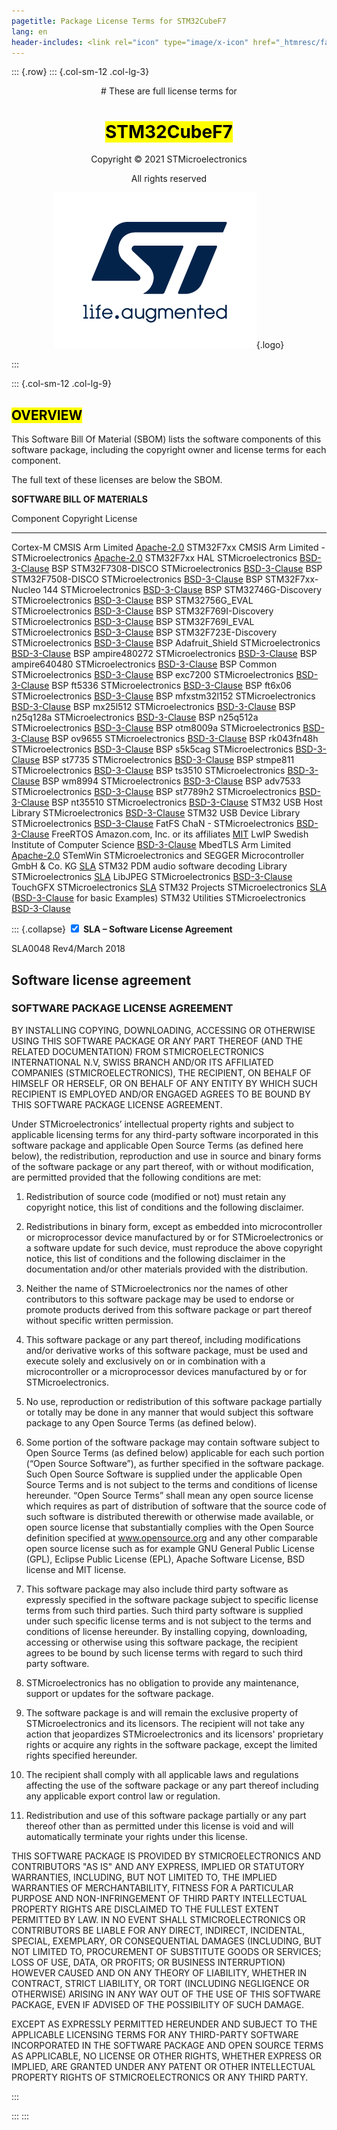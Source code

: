 ```yaml
---
pagetitle: Package License Terms for STM32CubeF7
lang: en
header-includes: <link rel="icon" type="image/x-icon" href="_htmresc/favicon.png" />
---
```


::: {.row}
::: {.col-sm-12 .col-lg-3}

<center>
# These are full license terms for

# <mark>STM32CubeF7</mark>

Copyright &copy; 2021 STMicroelectronics

All rights reserved
    
[![ST logo](_htmresc/st_logo_2020.png)](https://www.st.com){.logo}
</center>
:::

::: {.col-sm-12 .col-lg-9}

## <mark>__OVERVIEW__</mark>
<div>

This Software Bill Of Material (SBOM) lists the software components of this
software package, including the copyright owner and license terms for each
component.

The full text of these licenses are below the SBOM.

__SOFTWARE BILL OF MATERIALS__

Component                                      Copyright                                                               License
---------                                      ------------------------------------------                             -------------------------------------------
Cortex-M CMSIS                                 Arm Limited                                                            [Apache-2.0](https://opensource.org/licenses/Apache-2.0)
STM32F7xx CMSIS                                Arm Limited - STMicroelectronics                                       [Apache-2.0](https://opensource.org/licenses/Apache-2.0)
STM32F7xx HAL                                  STMicroelectronics                                                     [BSD-3-Clause](https://opensource.org/licenses/BSD-3-Clause)
BSP STM32F7308-DISCO                           STMicroelectronics                                                     [BSD-3-Clause](https://opensource.org/licenses/BSD-3-Clause)
BSP STM32F7508-DISCO                           STMicroelectronics                                                     [BSD-3-Clause](https://opensource.org/licenses/BSD-3-Clause)
BSP STM32F7xx-Nucleo 144                       STMicroelectronics                                                     [BSD-3-Clause](https://opensource.org/licenses/BSD-3-Clause)
BSP STM32746G-Discovery                        STMicroelectronics                                                     [BSD-3-Clause](https://opensource.org/licenses/BSD-3-Clause)
BSP STM32756G_EVAL                             STMicroelectronics                                                     [BSD-3-Clause](https://opensource.org/licenses/BSD-3-Clause)
BSP STM32F769I-Discovery                       STMicroelectronics                                                     [BSD-3-Clause](https://opensource.org/licenses/BSD-3-Clause)
BSP STM32F769I_EVAL                            STMicroelectronics                                                     [BSD-3-Clause](https://opensource.org/licenses/BSD-3-Clause)
BSP STM32F723E-Discovery                       STMicroelectronics                                                     [BSD-3-Clause](https://opensource.org/licenses/BSD-3-Clause)
BSP Adafruit_Shield                            STMicroelectronics                                                     [BSD-3-Clause](https://opensource.org/licenses/BSD-3-Clause)
BSP ampire480272                               STMicroelectronics                                                     [BSD-3-Clause](https://opensource.org/licenses/BSD-3-Clause)
BSP ampire640480                               STMicroelectronics                                                     [BSD-3-Clause](https://opensource.org/licenses/BSD-3-Clause)
BSP Common                                     STMicroelectronics                                                     [BSD-3-Clause](https://opensource.org/licenses/BSD-3-Clause)
BSP exc7200                                    STMicroelectronics                                                     [BSD-3-Clause](https://opensource.org/licenses/BSD-3-Clause)
BSP ft5336                                     STMicroelectronics                                                     [BSD-3-Clause](https://opensource.org/licenses/BSD-3-Clause)
BSP ft6x06                                     STMicroelectronics                                                     [BSD-3-Clause](https://opensource.org/licenses/BSD-3-Clause)
BSP mfxstm32l152                               STMicroelectronics                                                     [BSD-3-Clause](https://opensource.org/licenses/BSD-3-Clause)
BSP mx25l512                                   STMicroelectronics                                                     [BSD-3-Clause](https://opensource.org/licenses/BSD-3-Clause)
BSP n25q128a                                   STMicroelectronics                                                     [BSD-3-Clause](https://opensource.org/licenses/BSD-3-Clause)
BSP n25q512a                                   STMicroelectronics                                                     [BSD-3-Clause](https://opensource.org/licenses/BSD-3-Clause)
BSP otm8009a                                   STMicroelectronics                                                     [BSD-3-Clause](https://opensource.org/licenses/BSD-3-Clause)
BSP ov9655                                     STMicroelectronics                                                     [BSD-3-Clause](https://opensource.org/licenses/BSD-3-Clause)
BSP rk043fn48h                                 STMicroelectronics                                                     [BSD-3-Clause](https://opensource.org/licenses/BSD-3-Clause)
BSP s5k5cag                                    STMicroelectronics                                                     [BSD-3-Clause](https://opensource.org/licenses/BSD-3-Clause)
BSP st7735                                     STMicroelectronics                                                     [BSD-3-Clause](https://opensource.org/licenses/BSD-3-Clause)
BSP stmpe811                                   STMicroelectronics                                                     [BSD-3-Clause](https://opensource.org/licenses/BSD-3-Clause)
BSP ts3510                                     STMicroelectronics                                                     [BSD-3-Clause](https://opensource.org/licenses/BSD-3-Clause)
BSP wm8994                                     STMicroelectronics                                                     [BSD-3-Clause](https://opensource.org/licenses/BSD-3-Clause)
BSP adv7533                                    STMicroelectronics                                                     [BSD-3-Clause](https://opensource.org/licenses/BSD-3-Clause)
BSP st7789h2                                   STMicroelectronics                                                     [BSD-3-Clause](https://opensource.org/licenses/BSD-3-Clause)
BSP nt35510                                    STMicroelectronics                                                     [BSD-3-Clause](https://opensource.org/licenses/BSD-3-Clause)
STM32 USB Host Library                         STMicroelectronics                                                     [BSD-3-Clause](https://opensource.org/licenses/BSD-3-Clause)
STM32 USB Device Library                       STMicroelectronics                                                     [BSD-3-Clause](https://opensource.org/licenses/BSD-3-Clause)
FatFS                                          ChaN - STMicroelectronics                                              [BSD-3-Clause](https://opensource.org/licenses/BSD-3-Clause)
FreeRTOS                                       Amazon.com, Inc. or its affiliates                                     [MIT](https://opensource.org/licenses/MIT)
LwIP                                           Swedish Institute of Computer Science                                  [BSD-3-Clause](https://opensource.org/licenses/BSD-3-Clause)
MbedTLS                                        Arm Limited                                                            [Apache-2.0](https://opensource.org/licenses/Apache-2.0)
STemWin                                        STMicroelectronics and SEGGER Microcontroller GmbH & Co. KG            [SLA](#collapse-section1)
STM32 PDM audio software decoding Library      STMicroelectronics                                                     [SLA](#collapse-section1)
LibJPEG                                        STMicroelectronics                                                     [BSD-3-Clause](https://opensource.org/licenses/BSD-3-Clause)
TouchGFX                                       STMicroelectronics                                                     [SLA](#collapse-section1)
STM32 Projects                                 STMicroelectronics                                                     [SLA](#collapse-section1) ([BSD-3-Clause](https://opensource.org/licenses/BSD-3-Clause) for basic Examples)
STM32 Utilities                                STMicroelectronics                                                     [BSD-3-Clause](https://opensource.org/licenses/BSD-3-Clause)

</div>

::: {.collapse}
<input type="checkbox" id="collapse-section1" checked aria-hidden="true">
<label for="collapse-section1" aria-hidden="true">__SLA – Software License Agreement__</label>
<div>

SLA0048 Rev4/March 2018

## Software license agreement

### __SOFTWARE PACKAGE LICENSE AGREEMENT__

BY INSTALLING COPYING, DOWNLOADING, ACCESSING OR OTHERWISE USING THIS SOFTWARE PACKAGE OR ANY
PART THEREOF (AND THE RELATED DOCUMENTATION) FROM STMICROELECTRONICS INTERNATIONAL N.V, SWISS
BRANCH AND/OR ITS AFFILIATED COMPANIES (STMICROELECTRONICS), THE RECIPIENT, ON BEHALF OF HIMSELF
OR HERSELF, OR ON BEHALF OF ANY ENTITY BY WHICH SUCH RECIPIENT IS EMPLOYED AND/OR ENGAGED
AGREES TO BE BOUND BY THIS SOFTWARE PACKAGE LICENSE AGREEMENT.

Under STMicroelectronics’ intellectual property rights and subject to applicable licensing terms for any third-party software
incorporated in this software package and applicable Open Source Terms (as defined here below), the redistribution,
reproduction and use in source and binary forms of the software package or any part thereof, with or without modification, are
permitted provided that the following conditions are met:

1. Redistribution of source code (modified or not) must retain any copyright notice, this list of conditions and the following
disclaimer.

2. Redistributions in binary form, except as embedded into microcontroller or microprocessor device manufactured by or for
STMicroelectronics or a software update for such device, must reproduce the above copyright notice, this list of conditions
and the following disclaimer in the documentation and/or other materials provided with the distribution.

3. Neither the name of STMicroelectronics nor the names of other contributors to this software package may be used to
endorse or promote products derived from this software package or part thereof without specific written permission.

4. This software package or any part thereof, including modifications and/or derivative works of this software package, must
be used and execute solely and exclusively on or in combination with a microcontroller or a microprocessor devices
manufactured by or for STMicroelectronics.

5. No use, reproduction or redistribution of this software package partially or totally may be done in any manner that would
subject this software package to any Open Source Terms (as defined below).

6. Some portion of the software package may contain software subject to Open Source Terms (as defined below) applicable
for each such portion (“Open Source Software”), as further specified in the software package. Such Open Source Software
is supplied under the applicable Open Source Terms and is not subject to the terms and conditions of license hereunder.
“Open Source Terms” shall mean any open source license which requires as part of distribution of software that the source
code of such software is distributed therewith or otherwise made available, or open source license that substantially
complies with the Open Source definition specified at www.opensource.org and any other comparable open source license
such as for example GNU General Public License (GPL), Eclipse Public License (EPL), Apache Software License, BSD
license and MIT license.

7. This software package may also include third party software as expressly specified in the software package subject to
specific license terms from such third parties. Such third party software is supplied under such specific license terms and is
not subject to the terms and conditions of license hereunder. By installing copying, downloading, accessing or otherwise
using this software package, the recipient agrees to be bound by such license terms with regard to such third party
software.

8. STMicroelectronics has no obligation to provide any maintenance, support or updates for the software package.

9. The software package is and will remain the exclusive property of STMicroelectronics and its licensors. The recipient will
not take any action that jeopardizes STMicroelectronics and its licensors' proprietary rights or acquire any rights in the
software package, except the limited rights specified hereunder.

10. The recipient shall comply with all applicable laws and regulations affecting the use of the software package or any part
thereof including any applicable export control law or regulation.

11. Redistribution and use of this software package partially or any part thereof other than as permitted under this license is
void and will automatically terminate your rights under this license.

THIS SOFTWARE PACKAGE IS PROVIDED BY STMICROELECTRONICS AND CONTRIBUTORS "AS IS" AND ANY
EXPRESS, IMPLIED OR STATUTORY WARRANTIES, INCLUDING, BUT NOT LIMITED TO, THE IMPLIED WARRANTIES OF
MERCHANTABILITY, FITNESS FOR A PARTICULAR PURPOSE AND NON-INFRINGEMENT OF THIRD PARTY
INTELLECTUAL PROPERTY RIGHTS ARE DISCLAIMED TO THE FULLEST EXTENT PERMITTED BY LAW. IN NO EVENT
SHALL STMICROELECTRONICS OR CONTRIBUTORS BE LIABLE FOR ANY DIRECT, INDIRECT, INCIDENTAL, SPECIAL,
EXEMPLARY, OR CONSEQUENTIAL DAMAGES (INCLUDING, BUT NOT LIMITED TO, PROCUREMENT OF SUBSTITUTE
GOODS OR SERVICES; LOSS OF USE, DATA, OR PROFITS; OR BUSINESS INTERRUPTION) HOWEVER CAUSED AND
ON ANY THEORY OF LIABILITY, WHETHER IN CONTRACT, STRICT LIABILITY, OR TORT (INCLUDING NEGLIGENCE OR
OTHERWISE) ARISING IN ANY WAY OUT OF THE USE OF THIS SOFTWARE PACKAGE, EVEN IF ADVISED OF THE
POSSIBILITY OF SUCH DAMAGE.

EXCEPT AS EXPRESSLY PERMITTED HEREUNDER AND SUBJECT TO THE APPLICABLE LICENSING TERMS FOR ANY
THIRD-PARTY SOFTWARE INCORPORATED IN THE SOFTWARE PACKAGE AND OPEN SOURCE TERMS AS
APPLICABLE, NO LICENSE OR OTHER RIGHTS, WHETHER EXPRESS OR IMPLIED, ARE GRANTED UNDER ANY
PATENT OR OTHER INTELLECTUAL PROPERTY RIGHTS OF STMICROELECTRONICS OR ANY THIRD PARTY.

</div>
:::

:::
:::